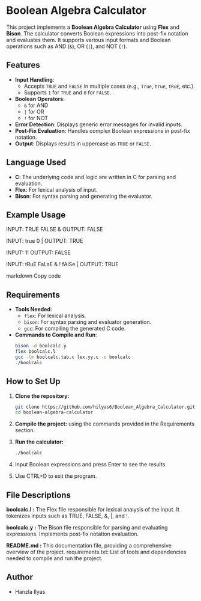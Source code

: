 # Boolean Algebra Calculator

This project implements a **Boolean Algebra Calculator** using **Flex** and **Bison**. The calculator converts Boolean expressions into post-fix notation and evaluates them. It supports various input formats and Boolean operations such as AND (`&`), OR (`|`), and NOT (`!`).

## Features

- **Input Handling**:
  - Accepts `TRUE` and `FALSE` in multiple cases (e.g., `True`, `true`, `tRuE`, etc.).
  - Supports `1` for `TRUE` and `0` for `FALSE`.
- **Boolean Operators**:
  - `&` for AND
  - `|` for OR
  - `!` for NOT
- **Error Detection**: Displays generic error messages for invalid inputs.
- **Post-Fix Evaluation**: Handles complex Boolean expressions in post-fix notation.
- **Output**: Displays results in uppercase as `TRUE` or `FALSE`.

## Language Used

- **C**: The underlying code and logic are written in C for parsing and evaluation.
- **Flex**: For lexical analysis of input.
- **Bison**: For syntax parsing and generating the evaluator.

## Example Usage

INPUT: TRUE FALSE & OUTPUT: FALSE

INPUT: true 0 | OUTPUT: TRUE

INPUT: 1! OUTPUT: FALSE

INPUT: tRuE FaLsE & ! fAlSe | OUTPUT: TRUE

markdown
Copy code

## Requirements

- **Tools Needed**:
  - `flex`: For lexical analysis.
  - `bison`: For syntax parsing and evaluator generation.
  - `gcc`: For compiling the generated C code.
- **Commands to Compile and Run**:
  ```bash
  bison -d boolcalc.y
  flex boolcalc.l
  gcc -lm boolcalc.tab.c lex.yy.c -o boolcalc
  ./boolcalc
  ```

## How to Set Up

1. **Clone the repository:**
   ```bash
   git clone https://github.com/hilyas6/Boolean_Algebra_Calculator.git
   cd boolean-algebra-calculator
   ```
2. **Compile the project:** using the commands provided in the Requirements section.

3. **Run the calculator:**
   ```bash
   ./boolcalc
   ```
4. Input Boolean expressions and press Enter to see the results.
5. Use CTRL+D to exit the program.

## File Descriptions

**boolcalc.l :**
The Flex file responsible for lexical analysis of the input. It tokenizes inputs such as TRUE, FALSE, &, |, and !.

**boolcalc.y :**
The Bison file responsible for parsing and evaluating expressions. Implements post-fix notation evaluation.

**README.md :**
This documentation file, providing a comprehensive overview of the project.
requirements.txt: List of tools and dependencies needed to compile and run the project.

## Author

- Hanzla Ilyas
